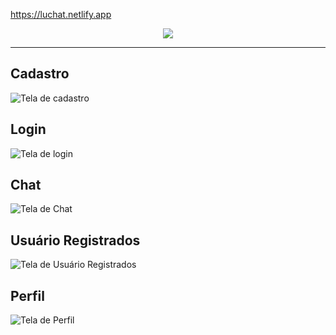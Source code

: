 https://luchat.netlify.app

<p align="center" >
  <a href="http://luchat.netlify.app" target="_blank">
    <img src="https://luchat.netlify.app/static/media/logo-with-text.453b433c34b43a6b4833d333b03aeccc.svg" />
  </a>
</p>

-------------------

## Cadastro
![Tela de cadastro](https://i.ibb.co/BjttmDp/image.png)

## Login
![Tela de login](https://i.ibb.co/fxKCKDY/image.png)

## Chat
![Tela de Chat](https://i.ibb.co/ydcCdBK/image.png)

## Usuário Registrados
![Tela de Usuário Registrados](https://i.ibb.co/K5Y3LQ7/image.png)

## Perfil
![Tela de Perfil](https://i.ibb.co/cbfbF4q/image.png)
